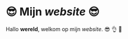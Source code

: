 # :sunglasses: Mijn *website* :sunglasses:
Hallo **wereld**, welkom op mijn *website*. :sunglasses: :ok_hand: :100:
